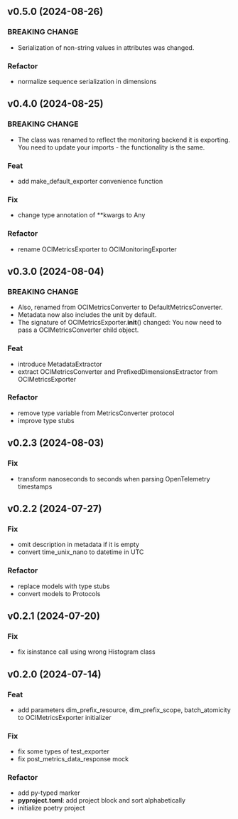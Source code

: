 ## v0.5.0 (2024-08-26)

### BREAKING CHANGE

- Serialization of non-string values in attributes was changed.

### Refactor

- normalize sequence serialization in dimensions

## v0.4.0 (2024-08-25)

### BREAKING CHANGE

- The class was renamed to reflect the monitoring backend it is exporting. You need to update your imports - the functionality is the same.

### Feat

- add make_default_exporter convenience function

### Fix

- change type annotation of **kwargs to Any

### Refactor

- rename OCIMetricsExporter to OCIMonitoringExporter

## v0.3.0 (2024-08-04)

### BREAKING CHANGE

- Also, renamed from OCIMetricsConverter to DefaultMetricsConverter.
- Metadata now also includes the unit by default.
- The signature of OCIMetricsExporter.__init__() changed: You now need to pass a OCIMetricsConverter child object.

### Feat

- introduce MetadataExtractor
- extract OCIMetricsConverter and PrefixedDimensionsExtractor from OCIMetricsExporter

### Refactor

- remove type variable from MetricsConverter protocol
- improve type stubs

## v0.2.3 (2024-08-03)

### Fix

- transform nanoseconds to seconds when parsing OpenTelemetry timestamps

## v0.2.2 (2024-07-27)

### Fix

- omit description in metadata if it is empty
- convert time_unix_nano to datetime in UTC

### Refactor

- replace models with type stubs
- convert models to Protocols

## v0.2.1 (2024-07-20)

### Fix

- fix isinstance call using wrong Histogram class

## v0.2.0 (2024-07-14)

### Feat

- add parameters dim_prefix_resource, dim_prefix_scope, batch_atomicity to OCIMetricsExporter initializer

### Fix

- fix some types of test_exporter
- fix post_metrics_data_response mock

### Refactor

- add py-typed marker
- **pyproject.toml**: add project block and sort alphabetically
- initialize poetry project
